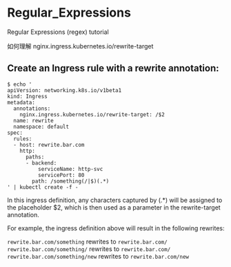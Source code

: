 # Regular_Expressions
Regular Expressions (regex) tutorial

如何理解 nginx.ingress.kubernetes.io/rewrite-target

## Create an Ingress rule with a rewrite annotation:

```
$ echo '
apiVersion: networking.k8s.io/v1beta1
kind: Ingress
metadata:
  annotations:
    nginx.ingress.kubernetes.io/rewrite-target: /$2
  name: rewrite
  namespace: default
spec:
  rules:
  - host: rewrite.bar.com
    http:
      paths:
      - backend:
          serviceName: http-svc
          servicePort: 80
        path: /something(/|$)(.*)
' | kubectl create -f -
```

In this ingress definition, any characters captured by (.*) will be assigned to the placeholder $2, which is then used as a parameter in the rewrite-target annotation.

For example, the ingress definition above will result in the following rewrites:

`rewrite.bar.com/something` rewrites to `rewrite.bar.com/`
`rewrite.bar.com/something/` rewrites to `rewrite.bar.com/`
`rewrite.bar.com/something/new` rewrites to `rewrite.bar.com/new`



